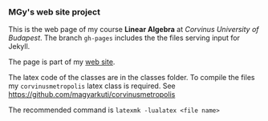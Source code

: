 ### MGy's web site project

This is the web page of my course **Linear Algebra** at 
*Corvinus University of Budapest*.
The branch ``gh-pages``  includes the the files serving input for Jekyll. 

The page is part of my [web site](https://magyarkuti.github.io).

The latex code of the classes are in the classes folder.
To compile the files my ``corvinusmetropolis`` latex class is required. 
See https://github.com/magyarkuti/corvinusmetropolis

The recommended command is
``latexmk -lualatex <file name>``

